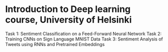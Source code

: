 # Introduction to Deep learning course, University of Helsinki
Task 1: Sentiment Classification on a Feed-Forward Neural Network
Task 2: Training CNNs on Sign Language MNIST Data
Task 3: Sentiment Analysis of Tweets using RNNs and Pretrained Embeddings
